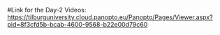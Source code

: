 #Link for the Day-2 Videos:
https://tilburguniversity.cloud.panopto.eu/Panopto/Pages/Viewer.aspx?pid=8f3cfd5b-bcab-4600-9568-b22e00d79c60